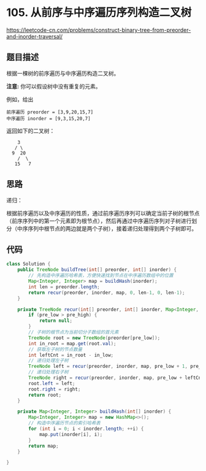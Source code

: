 # 105. 从前序与中序遍历序列构造二叉树

https://leetcode-cn.com/problems/construct-binary-tree-from-preorder-and-inorder-traversal/

## 题目描述

根据一棵树的前序遍历与中序遍历构造二叉树。

**注意:**
你可以假设树中没有重复的元素。

例如，给出

```
前序遍历 preorder = [3,9,20,15,7]
中序遍历 inorder = [9,3,15,20,7]
```

返回如下的二叉树：

        3
       / \
      9  20
        /  \
       15   7


## 思路

递归：

根据前序遍历以及中序遍历的性质，通过前序遍历序列可以确定当前子树的根节点（前序序列中的第一个元素即为根节点），然后再通过中序遍历序列对子树进行划分（中序序列中根节点的两边就是两个子树），接着递归处理得到两个子树即可。



## 代码

```java
class Solution {
    public TreeNode buildTree(int[] preorder, int[] inorder) {
        // 先构造中序遍历哈希表，方便快速找到节点在中序遍历数组中的位置
        Map<Integer, Integer> map = buildHash(inorder);
        int len = preorder.length;
        return recur(preorder, inorder, map, 0, len-1, 0, len-1);
    }

    private TreeNode recur(int[] preorder, int[] inorder, Map<Integer, Integer> map, int pre_low, int pre_high, int in_low, int in_high) {
        if (pre_low > pre_high) {
            return null;
        }
        // 子树的根节点为当前切分子数组的首元素
        TreeNode root = new TreeNode(preorder[pre_low]);
        int in_root = map.get(root.val);
        // 获取左子树的节点数量
        int leftCnt = in_root - in_low;
        // 递归处理左子树
        TreeNode left = recur(preorder, inorder, map, pre_low + 1, pre_low + leftCnt, in_low, in_root - 1);
        // 递归处理右子树
        TreeNode right = recur(preorder, inorder, map, pre_low + leftCnt + 1, pre_high, in_root + 1, in_high);
        root.left = left;
        root.right = right;
        return root;
    }

    private Map<Integer, Integer> buildHash(int[] inorder) {
        Map<Integer, Integer> map = new HashMap<>();
        // 构造中序遍历节点的索引哈希表
        for (int i = 0; i < inorder.length; ++i) {
            map.put(inorder[i], i);
        }
        return map;
    }

}
```

